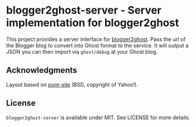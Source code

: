 # blogger2ghost-server - Server implementation for blogger2ghost

This project provides a server interface for [blogger2ghost](https://github.com/bebraw/blogger2ghost). Pass the url of the Blogger blog to convert into Ghost format to the service. It will output a JSON you can then import via `ghost/debug` at your Ghost blog.

## Acknowledgments

Layout based on [pure-site](https://github.com/yui/pure-site) (BSD, copyright of Yahoo!).

## License

`blogger2ghost-server` is available under MIT. See LICENSE for more details.
